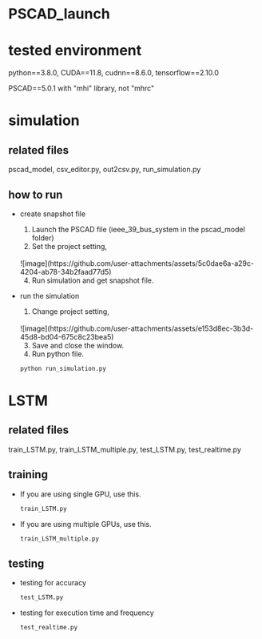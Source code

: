 # PSCAD_launch

# tested environment

python==3.8.0, CUDA==11.8, cudnn==8.6.0, tensorflow==2.10.0  

PSCAD==5.0.1 with "mhi" library, not "mhrc"

# simulation
## related files
pscad_model, csv_editor.py, out2csv.py, run_simulation.py  

## how to run
- create snapshot file  
    1. Launch the PSCAD file (ieee_39_bus_system in the pscad_model folder)
    2. Set the project setting,
    <br/>
    ![image](https://github.com/user-attachments/assets/5c0dae6a-a29c-4204-ab78-34b2faad77d5)

    4. Run simulation and get snapshot file.
    
    
- run the simulation
    1. Change project setting,
    <br/>
    ![image](https://github.com/user-attachments/assets/e153d8ec-3b3d-45d8-bd04-675c8c23bea5)



    3. Save and close the window.
    4. Run python file.
    ```bash
    python run_simulation.py
    ```

# LSTM
## related files
train_LSTM.py, train_LSTM_multiple.py, test_LSTM.py, test_realtime.py  

## training
- If you are using single GPU, use this.
    ```bash
    train_LSTM.py
    ```
- If you are using multiple GPUs, use this.
    ```bash
    train_LSTM_multiple.py
    ```

## testing
- testing for accuracy
    ```bash
    test_LSTM.py
    ```
- testing for execution time and frequency
    ```bash
    test_realtime.py
    ```
